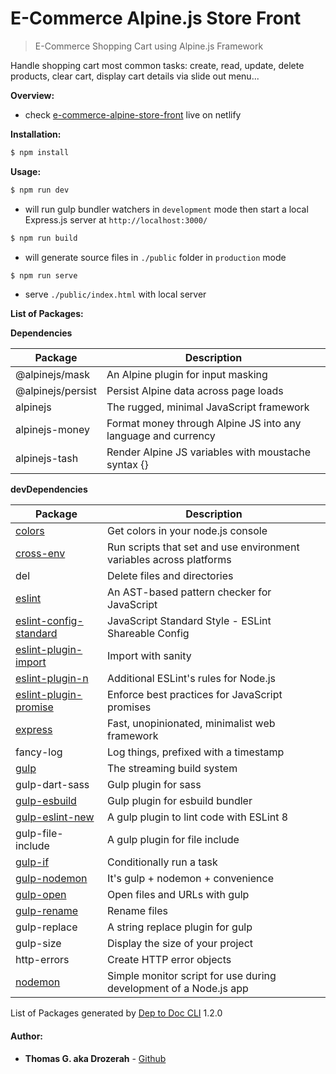 # E-Commerce Alpine.js Store Front

> E-Commerce Shopping Cart using Alpine.js Framework

Handle shopping cart most common tasks: create, read, update, delete products, clear cart, display cart details via slide out menu...

__Overview:__

- check [e-commerce-alpine-store-front](https://e-commerce-alpine-store-front.netlify.app/) live on netlify

__Installation:__

```bash
$ npm install
```

__Usage:__

```bash
$ npm run dev
```
- will run gulp bundler watchers in `development` mode then start a local Express.js server at `http://localhost:3000/` 

```bash
$ npm run build
```
- will generate source files in `./public` folder in `production` mode

```bash
$ npm run serve
```
- serve `./public/index.html` with local server 


__List of Packages:__


__Dependencies__

| Package                                                                      | Description                                                         |
| ---------------------------------------------------------------------------- | ------------------------------------------------------------------- |
| @alpinejs/mask                                                               | An Alpine plugin for input masking                                  |
| @alpinejs/persist                                                            | Persist Alpine data across page loads                               |
| alpinejs                                                                     | The rugged, minimal JavaScript framework                            |
| alpinejs-money                                                               | Format money through Alpine JS into any language and currency       |
| alpinejs-tash                                                                | Render Alpine JS variables with moustache syntax {}                 |


__devDependencies__

| Package                                                                      | Description                                                         |
| ---------------------------------------------------------------------------- | ------------------------------------------------------------------- |
| [colors](https://github.com/Marak/colors.js)                                 | Get colors in your node.js console                                  |
| [cross-env](https://github.com/kentcdodds/cross-env#readme)                  | Run scripts that set and use environment variables across platforms |
| del                                                                          | Delete files and directories                                        |
| [eslint](https://eslint.org)                                                 | An AST-based pattern checker for JavaScript                         |
| [eslint-config-standard](https://github.com/standard/eslint-config-standard) | JavaScript Standard Style - ESLint Shareable Config                 |
| [eslint-plugin-import](https://github.com/import-js/eslint-plugin-import)    | Import with sanity                                                  |
| [eslint-plugin-n](https://github.com/weiran-zsd/eslint-plugin-node#readme)   | Additional ESLint's rules for Node.js                               |
| [eslint-plugin-promise](https://github.com/xjamundx/eslint-plugin-promise)   | Enforce best practices for JavaScript promises                      |
| [express](http://expressjs.com/)                                             | Fast, unopinionated, minimalist web framework                       |
| fancy-log                                                                    | Log things, prefixed with a timestamp                               |
| [gulp](https://gulpjs.com)                                                   | The streaming build system                                          |
| gulp-dart-sass                                                               | Gulp plugin for sass                                                |
| [gulp-esbuild](https://github.com/ym-project/gulp-esbuild#readme)            | Gulp plugin for esbuild bundler                                     |
| [gulp-eslint-new](https://github.com/fasttime/gulp-eslint-new#readme)        | A gulp plugin to lint code with ESLint 8                            |
| gulp-file-include                                                            | A gulp plugin for file include                                      |
| [gulp-if](https://github.com/robrich/gulp-if)                                | Conditionally run a task                                            |
| [gulp-nodemon](https://github.com/JacksonGariety/gulp-nodemon)               | It's gulp + nodemon + convenience                                   |
| [gulp-open](http://github.com/stevelacy/gulp-open)                           | Open files and URLs with gulp                                       |
| [gulp-rename](https://github.com/hparra/gulp-rename)                         | Rename files                                                        |
| gulp-replace                                                                 | A string replace plugin for gulp                                    |
| gulp-size                                                                    | Display the size of your project                                    |
| http-errors                                                                  | Create HTTP error objects                                           |
| [nodemon](https://nodemon.io)                                                | Simple monitor script for use during development of a Node.js app   |


<div>
  List of Packages generated by <a href="https://github.com/Drozerah/dep-to-doc-cli.git">Dep to Doc CLI</a> 1.2.0
</div>

#### Author:

* **Thomas G. aka Drozerah** - [Github](https://github.com/Drozerah)
